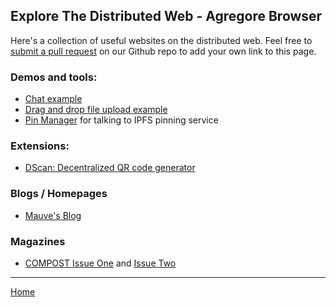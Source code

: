 ## Explore The Distributed Web - Agregore Browser

Here's a collection of useful websites on the distributed web.
Feel free to [submit a pull request](https://github.com/AgregoreWeb/website/) on our Github repo to add your own link to this page.

### Demos and tools:

- [Chat example](https://github.com/AgregoreWeb/agregore-chat-example)
- [Drag and drop file upload example](https://github.com/AgregoreWeb/agregore-drag-and-drop)
- [Pin Manager](https://agregoreweb.github.io/pin-manager/) for talking to IPFS pinning service

### Extensions:
- [DScan: Decentralized QR code generator](https://chrome.google.com/webstore/detail/dscan-decentralized-qr-co/idpfgkgogjjgklefnkjdpghkifbjenap)

### Blogs / Homepages

- [Mauve's Blog](hyper://blog.mauve.moe/)

### Magazines

- [COMPOST Issue One](ipns://one.compost.digital) and [Issue Two](ipns://two.compost.digital)
---

[Home](/)
